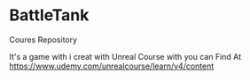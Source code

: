 # BattleTank
Coures Repository

It's a game with i creat with Unreal Course with you can Find At https://www.udemy.com/unrealcourse/learn/v4/content
